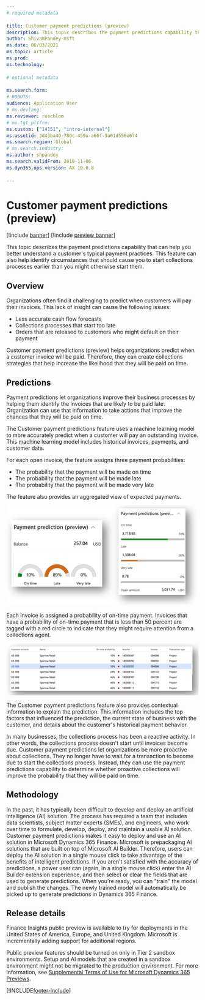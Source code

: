 ```yaml
---
# required metadata

title: Customer payment predictions (preview)
description: This topic describes the payment predictions capability that can help you better understand a customer's typical payment practices. This feature can also help identify circumstances that should cause you to start collection processes earlier than you might otherwise start them.
author: ShivamPandey-msft
ms.date: 06/03/2021
ms.topic: article
ms.prod: 
ms.technology: 

# optional metadata

ms.search.form: 
# ROBOTS: 
audience: Application User
# ms.devlang: 
ms.reviewer: roschlom
# ms.tgt_pltfrm: 
ms.custom: ["14151", "intro-internal"]
ms.assetid: 3d43ba40-780c-459a-a66f-9a01d556e674
ms.search.region: Global
# ms.search.industry: 
ms.author: shpandey
ms.search.validFrom: 2019-11-06
ms.dyn365.ops.version: AX 10.0.8

---
```


# Customer payment predictions (preview)

[!include [banner](../includes/banner.md)]
[!include [preview banner](../includes/preview-banner.md)]

This topic describes the payment predictions capability that can help you better understand a customer's typical payment practices. This feature can also help identify circumstances that should cause you to start collections processes earlier than you might otherwise start them.

## Overview

Organizations often find it challenging to predict when customers will pay their invoices. This lack of insight can cause the following issues:

- Less accurate cash flow forecasts
- Collections processes that start too late
- Orders that are released to customers who might default on their payment

Customer payment predictions (preview) helps organizations predict when a customer invoice will be paid. Therefore, they can create collections strategies that help increase the likelihood that they will be paid on time.

## Predictions

Payment predictions let organizations improve their business processes by helping them identify the invoices that are likely to be paid late. Organization can use that information to take actions that improve the chances that they will be paid on time.

The Customer payment predictions feature uses a machine learning model to more accurately predict when a customer will pay an outstanding invoice. This machine learning model includes historical invoices, payments, and customer data.

For each open invoice, the feature assigns three payment probabilities:

- The probability that the payment will be made on time
- The probability that the payment will be made late
- The probability that the payment will be made very late

The feature also provides an aggregated view of expected payments.

[![Aggregated view of payment predictions](./media/graphic-payment-reports.png)](./media/graphic-payment-reports.png)

Each invoice is assigned a probability of on-time payment. Invoices that have a probability of on-time payment that is less than 50 percent are tagged with a red circle to indicate that they might require attention from a collections agent.

[![List of payment probabilities](./media/customer-pymnt-probability-list.png)](./media/customer-pymnt-probability-list.png)

The Customer payment predictions feature also provides contextual information to explain the prediction. This information includes the top factors that influenced the prediction, the current state of business with the customer, and details about the customer's historical payment behavior.

In many businesses, the collections process has been a reactive activity. In other words, the collections process doesn't start until invoices become due. Customer payment predictions let organizations be more proactive about collections. They no longer have to wait for a transaction to become due to start the collections process. Instead, they can use the payment predictions capability to determine whether proactive collections will improve the probability that they will be paid on time.

## Methodology

In the past, it has typically been difficult to develop and deploy an artificial intelligence (AI) solution. The process has required a team that includes data scientists, subject matter experts (SMEs), and engineers, who work over time to formulate, develop, deploy, and maintain a usable AI solution. Customer payment predictions makes it easy to deploy and use an AI solution in Microsoft Dynamics 365 Finance. Microsoft is prepackaging AI solutions that are built on top of Microsoft AI Builder. Therefore, users can deploy the AI solution in a single mouse click to take advantage of the benefits of intelligent predictions. If you aren't satisfied with the accuracy of predictions, a power user can (again, in a single mouse click) enter the AI Builder extension experience, and then select or clear the fields that are used to generate predictions. When you're ready, you can "train" the model and publish the changes. The newly trained model will automatically be picked up to generate predictions in Dynamics 365 Finance.

## Release details

Finance Insights public preview is available to try for deployments in the United States of America, Europe, and United Kingdom. Microsoft is incrementally adding support for additional regions.

Public preview features should be turned on only in Tier 2 sandbox environments. Setup and AI models that are created in a sandbox environment might not be migrated to the production environment. For more information, see [Supplemental Terms of Use for Microsoft Dynamics 365 Previews](../../fin-ops-core/fin-ops/get-started/public-preview-terms.md).

[!INCLUDE[footer-include](../../includes/footer-banner.md)]
